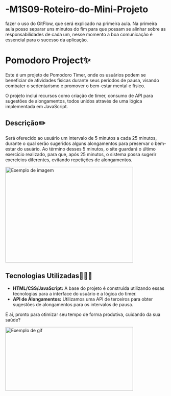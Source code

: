 # -M1S09-Roteiro-do-Mini-Projeto

fazer o uso do GitFlow, que será explicado na primeira aula. Na primeira aula posso separar uns minutos do fim para que possam se alinhar sobre as responsabilidades de cada um, nesse momento a boa comunicação é essencial para o sucesso da aplicação.

# Pomodoro Project✨

Este é um projeto de Pomodoro Timer, onde os usuários podem se beneficiar de atividades físicas durante seus períodos de pausa, visando combater o sedentarismo e promover o bem-estar mental e físico.

O projeto inclui recursos como criação de timer, consumo de API para sugestões de alongamentos, todos unidos através de uma lógica implementada em JavaScript.

## Descrição✏️

Será oferecido ao usuário um intervalo de 5 minutos a cada 25 minutos, durante o qual serão sugeridos alguns alongamentos para preservar o bem-estar do usuário.
Ao término desses 5 minutos, o site guardará o último exercício realizado, para que, após 25 minutos, o sistema possa sugerir exercícios diferentes, evitando repetições de alongamentos.

<img src="https://github.com/franciscogrimes/pomodoro_project/assets/150201451/9ecd878e-82ed-4a79-86c8-4e7dace944a9.jpg" alt="Exemplo de imagem" width="400px" height="300px">

## Tecnologias Utilizadas👨🏽‍💻

- **HTML/CSS/JavaScript:** A base do projeto é construída utilizando essas tecnologias para a interface do usuário e a lógica do timer.
- **API de Alongamentos:** Utilizamos uma API de terceiros para obter sugestões de alongamentos para os intervalos de pausa.

E aí, pronto para otimizar seu tempo de forma produtiva, cuidando da sua saúde?

<img src="https://github.com/franciscogrimes/pomodoro_project/assets/150201451/e6b1dab5-3a18-4d7b-b1c5-b4f23863df68.gif" alt="Exemplo de gif" width="400px" height="200px">
